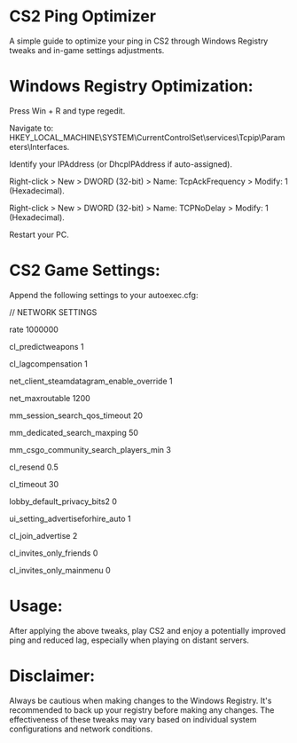 # CS2 Ping Optimizer
A simple guide to optimize your ping in CS2 through Windows Registry tweaks and in-game settings adjustments.

# Windows Registry Optimization:
Press Win + R and type regedit.

Navigate to: HKEY_LOCAL_MACHINE\SYSTEM\CurrentControlSet\services\Tcpip\Parameters\Interfaces.

Identify your IPAddress (or DhcpIPAddress if auto-assigned).

Right-click > New > DWORD (32-bit) > Name: TcpAckFrequency > Modify: 1 (Hexadecimal).

Right-click > New > DWORD (32-bit) > Name: TCPNoDelay > Modify: 1 (Hexadecimal).

Restart your PC.

# CS2 Game Settings:
Append the following settings to your autoexec.cfg:

// NETWORK SETTINGS

rate 1000000

cl_predictweapons 1

cl_lagcompensation 1

net_client_steamdatagram_enable_override 1

net_maxroutable 1200

mm_session_search_qos_timeout 20

mm_dedicated_search_maxping 50

mm_csgo_community_search_players_min 3

cl_resend 0.5

cl_timeout 30

lobby_default_privacy_bits2 0

ui_setting_advertiseforhire_auto 1

cl_join_advertise 2

cl_invites_only_friends 0

cl_invites_only_mainmenu 0

# Usage:
After applying the above tweaks, play CS2 and enjoy a potentially improved ping and reduced lag, especially when playing on distant servers.

# Disclaimer:
Always be cautious when making changes to the Windows Registry. It's recommended to back up your registry before making any changes. The effectiveness of these tweaks may vary based on individual system configurations and network conditions.
